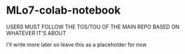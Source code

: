 # MLo7-colab-notebook

USERS MUST FOLLOW THE TOS/TOU OF THE MAIN REPO BASED ON WHATEVER IT'S ABOUT

I'll write more later so leave this as a placeholder for now
